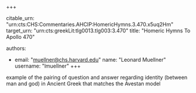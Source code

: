 +++


citable_urn: "urn:cts:CHS:Commentaries.AHCIP:HomericHymns.3.470.x5uq2Hm"
target_urn: "urn:cts:greekLit:tlg0013.tlg003:3.470"
title: "Homeric Hymns To Apollo 470"

authors:
- email: "muellner@chs.harvard.edu"
  name: "Leonard Muellner"
  username: "lmuellner"
+++

<p>example of the pairing of question and answer regarding identity (between man and god) in Ancient Greek that matches the Avestan model</p>